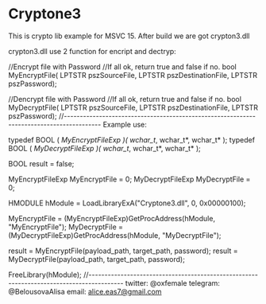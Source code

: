 # Cryptone3
This is crypto lib example for MSVC 15.
After build we are got crypton3.dll

crypton3.dll use 2 function for encript and dectryp:

//Encrypt file with Password 
//If all ok, return true and false if no.
bool MyEncryptFile(
        LPTSTR pszSourceFile,
        LPTSTR pszDestinationFile,
        LPTSTR pszPassword);

//Dencrypt file with Password 
//If all ok, return true and false if no.
bool MyDecryptFile(
        LPTSTR pszSourceFile,
        LPTSTR pszDestinationFile,
        LPTSTR pszPassword);
 //-----------------------------------------------------------------------------------------
 Example use:

typedef BOOL ( *MyEncryptFileExp )( wchar_t*, wchar_t*, wchar_t* );
typedef BOOL ( *MyDecryptFileExp )( wchar_t*, wchar_t*, wchar_t* );

BOOL result = false;

MyEncryptFileExp MyEncryptFile = 0;
MyDecryptFileExp MyDecryptFile = 0;

HMODULE hModule = LoadLibraryExA("Cryptone3.dll", 0, 0x00000100);
	
 MyEncryptFile = (MyEncryptFileExp)GetProcAddress(hModule, "MyEncryptFile");
MyDecryptFile = (MyDecryptFileExp)GetProcAddress(hModule, "MyDecryptFile");

result = MyEncryptFile(payload_path, target_path, password);
result = MyDecryptFile(payload_path, target_path, password);

FreeLibrary(hModule);
 //-----------------------------------------------------------------------------------------
 twitter: @oxfemale
 telegram: @BelousovaAlisa
 email: alice.eas7@gmail.com
